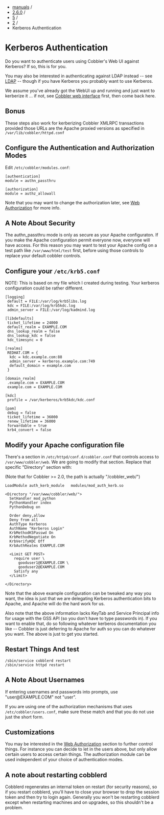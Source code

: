 
<!-- begin content -->

<div id="wrap" class="container">
 <div class="row">
  <div class="span8">
<ul class="breadcrumb"><li><a href="/manuals">manuals</a> <span class="divider">/</span></li><li><a href="/manuals/2.6.0">2.6.0</a> <span class="divider">/</span></li><li><a href="/manuals/2.6.0/5_-_Web_Interface.html">5</a> <span class="divider">/</span></li><li><a href="/manuals/2.6.0/5/2_-_Web_Authentication.html">2</a> <span class="divider">/</span></li><li class="active">Kerberos Authentication</li></ul>
   <h1>Kerberos Authentication</h1>
<p>Do you want to authenticate users using Cobbler's Web UI against
Kerberos? If so, this is for you.</p>

<p>You may also be interested in authenticating against LDAP instead
-- see <a href="Ldap">LDAP</a> -- though if you have Kerberos you probably want to use Kerberos.</p>

<p>We assume you've already got the WebUI up and running and just want
to kerberize it ... if not, see
<a href="Cobbler%20web%20interface">Cobbler web interface</a> first, then come back
here.</p>

<h2>Bonus</h2>

<p>These steps also work for kerberizing Cobbler XMLRPC transactions
provided those URLs are the Apache proxied versions as specified in
<code>/var/lib/cobbler/httpd.conf</code></p>

<h2>Configure the Authentication and Authorization Modes</h2>

<p>Edit <code>/etc/cobbler/modules.conf</code>:</p>

<pre><code>[authentication]
module = authn_passthru

[authorization]
module = authz_allowall
</code></pre>

<p>Note that you may want to change the authorization later, see
<a href="Web%20Authorization">Web Authorization</a>
for more info.</p>

<h2>A Note About Security</h2>

<p>The authn_passthru mode is only as secure as your Apache
configuraton. If you make the Apache configuration permit everyone
now, everyone will have access. For this reason you may want to
test your Apache config on a test path like <code>/var/www/html/test</code>
first, before using those controls to replace your default cobbler
controls.</p>

<h2>Configure your <code>/etc/krb5.conf</code></h2>

<p>NOTE: This is based on my file which I created during testing. Your
kerberos configuration could be rather different.</p>

<pre><code>[logging]
 default = FILE:/var/log/krb5libs.log
 kdc = FILE:/var/log/krb5kdc.log
 admin_server = FILE:/var/log/kadmind.log

[libdefaults]
 ticket_lifetime = 24000
 default_realm = EXAMPLE.COM
 dns_lookup_realm = false
 dns_lookup_kdc = false
 kdc_timesync = 0

[realms]
 REDHAT.COM = {
  kdc = kdc.example.com:88
  admin_server = kerberos.example.com:749
  default_domain = example.com
 }

[domain_realm]
 .example.com = EXAMPLE.COM
 example.com = EXAMPLE.COM

[kdc]
 profile = /var/kerberos/krb5kdc/kdc.conf

[pam]
 debug = false
 ticket_lifetime = 36000
 renew_lifetime = 36000
 forwardable = true
 krb4_convert = false
</code></pre>

<h2>Modify your Apache configuration file</h2>

<p>There's a section in <code>/etc/httpd/conf.d/cobbler.conf</code> that controls
access to <code>/var/www/cobbler/web</code>. We are going to modify that
section. Replace that specific "Directory" section with:</p>

<p>(Note that for Cobbler >= 2.0, the path is actually
"/cobbler_web/")</p>

<pre><code>LoadModule auth_kerb_module   modules/mod_auth_kerb.so

&lt;Directory "/var/www/cobbler/web/"&gt;
  SetHandler mod_python
  PythonHandler index
  PythonDebug on

  Order deny,allow
  Deny from all
  AuthType Kerberos
  AuthName "Kerberos Login"
  KrbMethodK5Passwd On
  KrbMethodNegotiate On
  KrbVerifyKDC Off
  KrbAuthRealms EXAMPLE.COM

  &lt;Limit GET POST&gt;
    require user \
      gooduser1@EXAMPLE.COM \
      gooduser2@EXAMPLE.COM
    Satisfy any
  &lt;/Limit&gt;

&lt;/Directory&gt;
</code></pre>

<p>Note that the above example configuration can be tweaked any way
you want, the idea is just that we are delegating Kerberos
authentication bits to Apache, and Apache will do the hard work for
us.</p>

<p>Also note that the above information lacks KeyTab and Service Principal info for
usage with the GSS API (so you don't have to type passwords in). If
you want to enable that, do so following whatever kerberos
documentation you like -- Cobbler is just deferring to Apache for
auth so you can do whatever you want. The above is just to get you
started.</p>

<h2>Restart Things And test</h2>

<pre><code>/sbin/service cobblerd restart
/sbin/service httpd restart
</code></pre>

<h2>A Note About Usernames</h2>

<p>If entering usernames and passwords into prompts, use
"user@EXAMPLE.COM" not "user".</p>

<p>If you are using one of the authorization mechanisms that uses
<code>/etc/cobbler/users.conf</code>, make sure these match and that you do not
use just the short form.</p>

<h2>Customizations</h2>

<p>You may be interested in the <a href="Web%20Authorization">Web Authorization</a>
section to further control things. For instance you can decide to let in
the users above, but only allow certain users to access certain
things. The authorization module can be used independent of your
choice of authentication modes.</p>

<h2>A note about restarting cobblerd</h2>

<p>Cobblerd regenerates an internal token on restart (for security
reasons), so if you restart cobblerd, you'll have to close your
browser to drop the session token and then try to login again.
Generally you won't be restarting cobblerd except when restarting
machines and on upgrades, so this shouldn't be a problem.</p>

